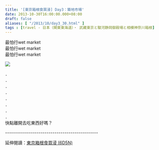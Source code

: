 ```yaml
---
title: '[東京箱根食買浸] Day3：築地市場'
date: 2013-10-30T16:00:00.000+08:00
draft: false
aliases: [ "/2013/10/day3_30.html" ]
tags : [travel - 日本（関東東海道）・ 武藏東京と駿河静岡御殿場と相模神奈川箱根]
---
```


最怕行wet market  
最怕行wet market  
最怕行wet market  

[![](https://4.bp.blogspot.com/-rirrFsJKC6o/XCRovP1xiBI/AAAAAAAACLw/54fqHY8-_lMgcPxwtZFr1JG05wVwTBolgCLcBGAs/s640/20.jpg)](https://4.bp.blogspot.com/-rirrFsJKC6o/XCRovP1xiBI/AAAAAAAACLw/54fqHY8-_lMgcPxwtZFr1JG05wVwTBolgCLcBGAs/s1600/20.jpg)

．  
．  
．  
．  
．  
．  
．  
．  
快點離開去吃東西好嗎？  
  
\-----------------------------------------------  
  
延伸閱讀：[東京箱根食買浸 (6D5N)](http://www.hidie.net/2013/11/6d5n.html)